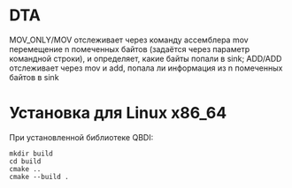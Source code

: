 # DTA
MOV_ONLY/MOV отслеживает через команду ассемблера mov перемещение n помеченных байтов (задаётся через параметр командной строки), и определяет, какие байты попали в sink; ADD/ADD отслеживает через mov и add, попала ли информация из n помеченных байтов в sink

# Установка для Linux x86_64 
При установленной библиотеке QBDI:
```
mkdir build
cd build
cmake ..
cmake --build .
```
